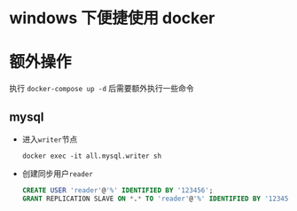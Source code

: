 # windows 下便捷使用 docker

# 额外操作

执行 `docker-compose up -d` 后需要额外执行一些命令

## mysql

- 进入`writer`节点

  ```shell
  docker exec -it all.mysql.writer sh
  ```

- 创建同步用户`reader`

  ```sql
  CREATE USER 'reader'@'%' IDENTIFIED BY '123456';
  GRANT REPLICATION SLAVE ON *.* TO 'reader'@'%' IDENTIFIED BY '123456';

  ```
